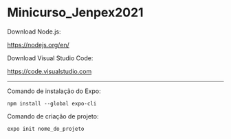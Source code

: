 # Minicurso_Jenpex2021

Download Node.js:

https://nodejs.org/en/

Download Visual Studio Code:

https://code.visualstudio.com

------------------------------

Comando de instalação do Expo:

```npm install --global expo-cli```

Comando de criação de projeto:

```expo init nome_do_projeto```

